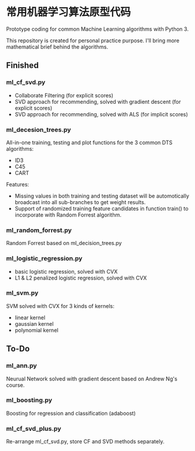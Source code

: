 # 常用机器学习算法原型代码 

Prototype coding for common Machine Learning algorithms with Python 3. 

This repository is created for personal practice purpose. I'll bring more mathematical brief behind the algorithms.

## Finished
### ml_cf_svd.py 
- Collaborate Filtering (for explicit scores)
- SVD approach for recommending, solved with gradient descent (for explicit scores)
- SVD approach for recommending, solved with ALS (for implicit scores)

### ml_decesion_trees.py
All-in-one training, testing and plot functions for the 3 common DTS algorithms:
- ID3
- C45
- CART

Features:
- Missing values in both training and testing dataset will be automotically broadcast into all sub-branches to get weight results.
- Support of randomized training feature candidates in function train() to incorporate with Random Forrest algorithm.

### ml_random_forrest.py
Random Forrest based on ml_decision_trees.py

### ml_logistic_regression.py
- basic logistic regression, solved with CVX
- L1 & L2 penalized logistic regression, solved with CVX

### ml_svm.py
SVM solved with CVX for 3 kinds of kernels:
- linear kernel
- gaussian kernel
- polynomial kernel

## To-Do 
### ml_ann.py
Neurual Network solved with gradient descent based on Andrew Ng's course.

### ml_boosting.py
Boosting for regression and classification (adaboost)

### ml_cf_svd_plus.py
Re-arrange ml_cf_svd.py, store CF and SVD methods separately.
